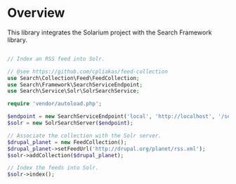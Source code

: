 Overview
========

This library integrates the Solarium project with the Search Framework library.

```php

// Index an RSS feed into Solr.

// @see https://github.com/cpliakas/feed-collection
use Search\Collection\Feed\FeedCollection;
use Search\Framework\SearchServiceEndpoint;
use Search\Service\Solr\SolrSearchService;

require 'vendor/autoload.php';

$endpoint = new SearchServiceEndpoint('local', 'http://localhost', '/solr', 8983);
$solr = new SolrSearchServer($endpoint);

// Associate the collection with the Solr server.
$drupal_planet = new FeedCollection();
$drupal_planet->setFeedUrl('http://drupal.org/planet/rss.xml');
$solr->addCollection($drupal_planet);

// Index the feeds into Solr.
$solr->index();
```

